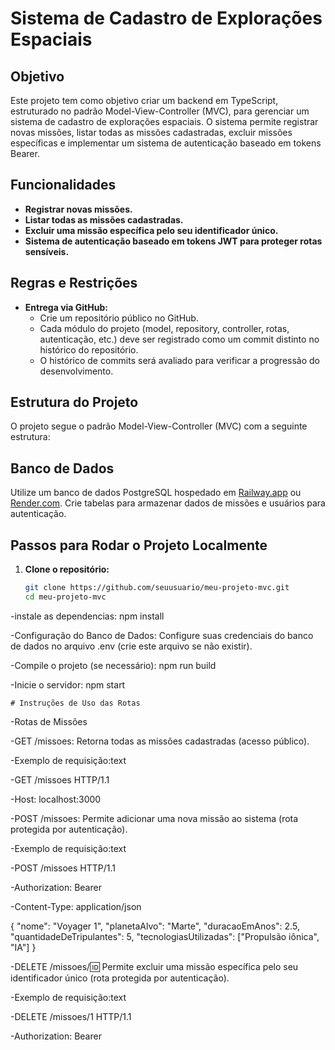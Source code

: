 # Sistema de Cadastro de Explorações Espaciais

## Objetivo

Este projeto tem como objetivo criar um backend em TypeScript, estruturado no padrão Model-View-Controller (MVC), para gerenciar um sistema de cadastro de explorações espaciais. O sistema permite registrar novas missões, listar todas as missões cadastradas, excluir missões específicas e implementar um sistema de autenticação baseado em tokens Bearer.

## Funcionalidades

- **Registrar novas missões.**
- **Listar todas as missões cadastradas.**
- **Excluir uma missão específica pelo seu identificador único.**
- **Sistema de autenticação baseado em tokens JWT para proteger rotas sensíveis.**

## Regras e Restrições

- **Entrega via GitHub:**
  - Crie um repositório público no GitHub.
  - Cada módulo do projeto (model, repository, controller, rotas, autenticação, etc.) deve ser registrado como um commit distinto no histórico do repositório.
  - O histórico de commits será avaliado para verificar a progressão do desenvolvimento.

## Estrutura do Projeto

O projeto segue o padrão Model-View-Controller (MVC) com a seguinte estrutura:


## Banco de Dados

Utilize um banco de dados PostgreSQL hospedado em [Railway.app](https://railway.app/) ou [Render.com](https://render.com/). Crie tabelas para armazenar dados de missões e usuários para autenticação.

## Passos para Rodar o Projeto Localmente

1. **Clone o repositório:**
   ```bash
   git clone https://github.com/seuusuario/meu-projeto-mvc.git
   cd meu-projeto-mvc
   
 -instale as dependencias: npm install
 
 -Configuração do Banco de Dados:
  Configure suas credenciais do banco de dados no arquivo .env (crie este arquivo se não existir).

  -Compile o projeto (se necessário):
   npm run build

   -Inicie o servidor:
    npm start

    # Instruções de Uso das Rotas
    
-Rotas de Missões

-GET /missoes: Retorna todas as missões cadastradas (acesso público).

-Exemplo de requisição:text

-GET /missoes HTTP/1.1

-Host: localhost:3000

-POST /missoes: Permite adicionar uma nova missão ao sistema (rota protegida por autenticação).

-Exemplo de requisição:text

-POST /missoes HTTP/1.1

-Authorization: Bearer <token>

-Content-Type: application/json

{
  "nome": "Voyager 1",
  "planetaAlvo": "Marte",
  "duracaoEmAnos": 2.5,
  "quantidadeDeTripulantes": 5,
  "tecnologiasUtilizadas": ["Propulsão iônica", "IA"]
}

-DELETE /missoes/:id: Permite excluir uma missão específica pelo seu identificador único (rota protegida por autenticação).

-Exemplo de requisição:text

-DELETE /missoes/1 HTTP/1.1

-Authorization: Bearer <token>



